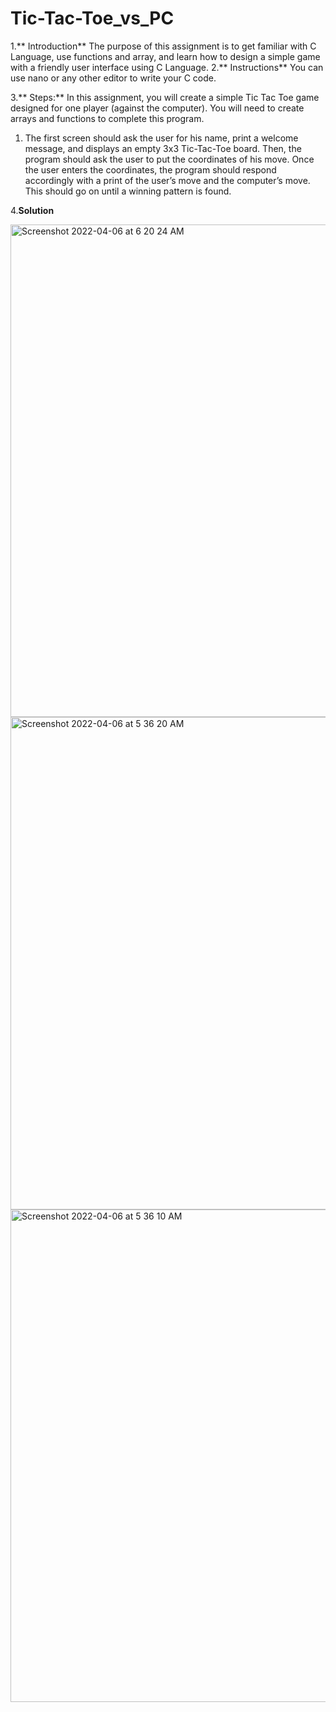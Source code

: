# Tic-Tac-Toe_vs_PC
1.** Introduction**
The purpose of this assignment is to get familiar with C Language, use functions and array, and learn how to design a simple game with a friendly user interface using C Language.
2.** Instructions**
You can use nano or any other editor to write your C code.
  
3.** Steps:**
In this assignment, you will create a simple Tic Tac Toe game designed for one player (against the computer). You will need to create arrays and functions to complete this program.
1. The first screen should ask the user for his name, print a welcome message, and displays an empty 3x3 Tic-Tac-Toe board. Then, the program should ask the user to put the coordinates of his move.
Once the user enters the coordinates, the program should respond accordingly with a print of the user’s move and the computer’s move. This should go on until a winning pattern is found.
 
 
4.**Solution**

<img width="788" alt="Screenshot 2022-04-06 at 6 20 24 AM" src="https://user-images.githubusercontent.com/95617382/163319444-bf9b5863-4d1f-4003-ad72-37205c33653c.png">
<img width="788" alt="Screenshot 2022-04-06 at 5 36 20 AM" src="https://user-images.githubusercontent.com/95617382/163319448-34354b17-2a5b-44a9-92f0-fc48cf74d27d.png">
<img width="788" alt="Screenshot 2022-04-06 at 5 36 10 AM" src="https://user-images.githubusercontent.com/95617382/163319452-b227eb37-f280-4416-a365-5d5d15eea521.png">
